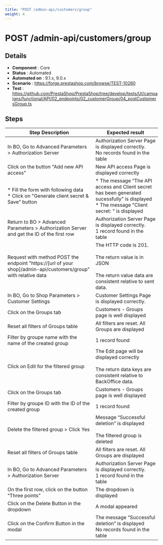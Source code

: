 ```yaml
---
title: "POST /admin-api/customers/group"
weight: 4
---
```


# POST /admin-api/customers/group
## Details
* **Component** : Core
* **Status** : Automated
* **Automated on** : 9.1.x, 9.0.x
* **Scenario** : https://forge.prestashop.com/browse/TEST-10260
* **Test** : https://github.com/PrestaShop/PrestaShop/tree/develop/tests/UI/campaigns/functional/API/02_endpoints/02_customerGroup/04_postCustomersGroup.ts

## Steps
| Step Description | Expected result |
| ----- | ----- |
| In BO, Go to Advanced Parameters > Authorization Server | Authorization Server Page is displayed correctly.<br>No records found in the table |
| Click on the button "Add new API access" | New API access Page is displayed correctly |
| * Fill the form with following data<br> * Click on "Generate client secret & Save" button | * The message “The API access and Client secret has been generated sucessfully” is displayed<br> * The message "Client secret: " is displayed |
| Return to BO > Advanced Parameters > Authorization Server and get the ID of the first row | Authorization Server Page is displayed correctly.<br>1 record found in the table |
| Request with method POST the endpoint "https://[url of your shop]/admin-api/customers/group" with relative data | The HTTP code is 201.<br><br>The return value is in JSON<br><br>The return value data are consistent relative to sent data. |
| In BO, Go to Shop Parameters > Customer Settings | Customer Settings Page is displayed correctly. |
| Click on the Groups tab | Customers - Groups page is well displayed |
| Reset all filters of Groups table | All filters are reset. All Groups are displayed |
| Filter by groupe name with the name of the created group | 1 record found |
| Click on Edit for the filtered group | The Edit page will be displayed correctly<br><br>The return data keys are consistent relative to BackOffice data. |
| Click on the Groups tab | Customers - Groups page is well displayed |
| Filter by groupe ID with the ID of the created group | 1 record found |
| Delete the filtered group > Click Yes | Message “Successful deletion” is displayed<br><br>The filtered group is deleted |
| Reset all filters of Groups table | All filters are reset. All Groups are displayed |
| In BO, Go to Advanced Parameters > Authorization Server | Authorization Server Page is displayed correctly.<br>1 record found in the table |
| On the first row, click on the button “Three points” | The dropdown is displayed |
| Click on the Delete Button in the dropdown | A modal appeared |
| Click on the Confirm Button in the modal | The message “Successful deletion” is displayed<br>No records found in the table |
